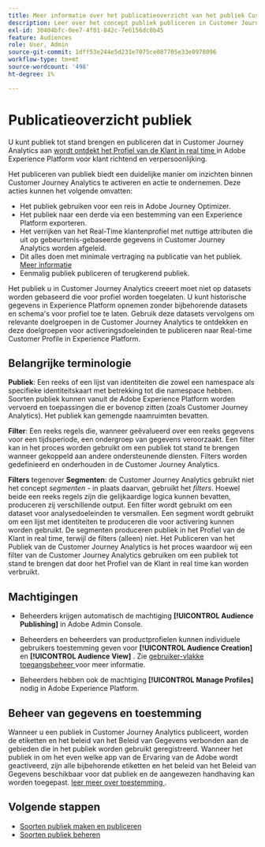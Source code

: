 ```yaml
---
title: Meer informatie over het publicatieoverzicht van het publiek Customer Journey Analytics
description: Leer over het concept publiek publiceren in Customer Journey Analytics
exl-id: 30404bfc-0ee7-4f01-842c-7e6156dc0b45
feature: Audiences
role: User, Admin
source-git-commit: 1dff53e244e5d231e7075ce087705e33e0978096
workflow-type: tm+mt
source-wordcount: '498'
ht-degree: 1%

---
```


# Publicatieoverzicht publiek

U kunt publiek tot stand brengen en publiceren dat in Customer Journey Analytics aan [ wordt ontdekt het Profiel van de Klant in real time ](https://experienceleague.adobe.com/docs/experience-platform/profile/home.html?lang=nl) in Adobe Experience Platform voor klant richtend en verpersoonlijking.

Het publiceren van publiek biedt een duidelijke manier om inzichten binnen Customer Journey Analytics te activeren en actie te ondernemen. Deze acties kunnen het volgende omvatten:

* Het publiek gebruiken voor een reis in Adobe Journey Optimizer.
* Het publiek naar een derde via een bestemming van een Experience Platform exporteren.
* Het verrijken van het Real-Time klantenprofiel met nuttige attributen die uit op gebeurtenis-gebaseerde gegevens in Customer Journey Analytics worden afgeleid.
* Dit alles doen met minimale vertraging na publicatie van het publiek. [Meer informatie](https://experienceleague.adobe.com/docs/analytics-platform/using/cja-components/audiences/publish.html#latency)
* Eenmalig publiek publiceren of terugkerend publiek.

Het publiek u in Customer Journey Analytics creeert moet niet op datasets worden gebaseerd die voor profiel worden toegelaten. U kunt historische gegevens in Experience Platform opnemen zonder bijbehorende datasets en schema&#39;s voor profiel toe te laten. Gebruik deze datasets vervolgens om relevante doelgroepen in de Customer Journey Analytics te ontdekken en deze doelgroepen voor activeringsdoeleinden te publiceren naar Real-time Customer Profile in Experience Platform.

## Belangrijke terminologie

**Publiek**: Een reeks of een lijst van identiteiten die zowel een namespace als specifieke identiteitskaart met betrekking tot die namespace hebben. Soorten publiek kunnen vanuit de Adobe Experience Platform worden vervoerd en toepassingen die er bovenop zitten (zoals Customer Journey Analytics). Het publiek kan gemengde naamruimten bevatten.

**Filter**: Een reeks regels die, wanneer geëvalueerd over een reeks gegevens voor een tijdsperiode, een ondergroep van gegevens veroorzaakt. Een filter kan in het proces worden gebruikt om een publiek tot stand te brengen wanneer gekoppeld aan andere ondersteunende diensten. Filters worden gedefinieerd en onderhouden in de Customer Journey Analytics.

**Filters** tegenover **Segmenten**: de Customer Journey Analytics gebruikt niet het concept *segmenten* - in plaats daarvan, gebruikt het *filters*. Hoewel beide een reeks regels zijn die gelijkaardige logica kunnen bevatten, produceren zij verschillende output. Een filter wordt gebruikt om een dataset voor analysedoeleinden te versmallen. Een segment wordt gebruikt om een lijst met identiteiten te produceren die voor activering kunnen worden gebruikt. De segmenten produceren publiek in het Profiel van de Klant in real time, terwijl de filters (alleen) niet. Het Publiceren van het Publiek van de Customer Journey Analytics is het proces waardoor wij een filter van de Customer Journey Analytics gebruiken om een publiek tot stand te brengen dat door het Profiel van de Klant in real time kan worden verbruikt.

## Machtigingen

* Beheerders krijgen automatisch de machtiging **[!UICONTROL Audience Publishing]** in Adobe Admin Console.

* Beheerders en beheerders van productprofielen kunnen individuele gebruikers toestemming geven voor **[!UICONTROL Audience Creation]** en **[!UICONTROL Audience View]** . Zie [ gebruiker-vlakke toegangsbeheer ](/help/technotes/access-control.md#user-level-access) voor meer informatie.

* Beheerders hebben ook de machtiging **[!UICONTROL Manage Profiles]** nodig in Adobe Experience Platform.

## Beheer van gegevens en toestemming

Wanneer u een publiek in Customer Journey Analytics publiceert, worden de etiketten en het beleid van het Beleid van Gegevens verbonden aan de gebieden die in het publiek worden gebruikt geregistreerd.  Wanneer het publiek in om het even welke app van de Ervaring van de Adobe wordt geactiveerd, zijn alle bijbehorende etiketten en het beleid van het Beleid van Gegevens beschikbaar voor dat publiek en de aangewezen handhaving kan worden toegepast. [ leer meer over toestemming ](https://experienceleague.adobe.com/docs/experience-platform/data-governance/policies/user-guide.html#consent-policy).

## Volgende stappen

* [Soorten publiek maken en publiceren](/help/components/audiences/publish.md)
* [Soorten publiek beheren](/help/components/audiences/manage.md)
